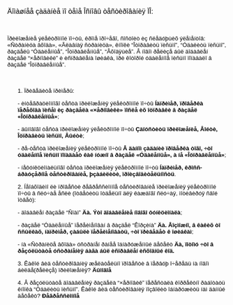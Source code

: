 <!DOCTYPE HTML PUBLIC "-//W3C//DTD HTML 4.0 Transitional//EN">
<HTML>
<HEAD>
	<META HTTP-EQUIV="CONTENT-TYPE" CONTENT="text/html; charset=windows-1251">
	<TITLE></TITLE>
	<META NAME="GENERATOR" CONTENT="OpenOffice 4.1.13  (Win32)">
	<META NAME="AUTHOR" CONTENT="Julia Boronina">
	<META NAME="CREATED" CONTENT="20240216;16252113">
	<META NAME="CHANGEDBY" CONTENT="Julia Boronina">
	<META NAME="CHANGED" CONTENT="20240216;17471261">
	<STYLE TYPE="text/css">
	<!--
		@page { size: 21cm 29.7cm; margin: 2cm }
		P { margin-bottom: 0.21cm }
	-->
	</STYLE>
</HEAD>
<BODY LANG="ru-RU" LINK="#000080" VLINK="#800000" DIR="LTR">
<P STYLE="margin-bottom: 0cm; font-style: normal; font-weight: normal; widows: 2; orphans: 2">
<FONT COLOR="#000000"> </FONT><FONT SIZE=3><FONT COLOR="#000000"><FONT FACE="Arial, sans-serif">Äîìàøíåå
çàäàíèå ïî òåìå Îñíîâû òåñòèðîâàíèÿ ÏÎ:</FONT></FONT></FONT></P>
<P STYLE="margin-bottom: 0cm; widows: 2; orphans: 2"><BR>
</P>
<P STYLE="margin-bottom: 0cm; widows: 2; orphans: 2"><FONT COLOR="#000000">
<FONT FACE="Arial, sans-serif"><FONT SIZE=2 STYLE="font-size: 10pt"><SPAN STYLE="font-style: normal"><SPAN STYLE="font-weight: normal">Ïðèëîæåíèå
ýëåêòðîííîé ïî÷òû, êðîìå ïðî÷åãî, ñîñòîèò èç ñëåäóþùèõ ýëåìåíòîâ:
&laquo;Ñòðàíèöà âõîäà&raquo;, &laquo;Ãëàâíàÿ ñòðàíèöà&raquo;, êíîïêè
&ldquo;Îòïðàâèòü ïèñüìî&rdquo;, &ldquo;Óäàëèòü ïèñüìî&rdquo;, ðàçäåëû
&ldquo;Óäàëåííûå&rdquo;, &ldquo;Îòïðàâëåííûå&rdquo;, &ldquo;Âõîäÿùèå&rdquo;.
Â íîâîì ðåëèçå áûë äîáàâëåí ðàçäåë &ldquo;×åðíîâèêè&rdquo; è
èñïðàâëåíà îøèáêà, ïðè êîòîðîé óäàëåííîå ïèñüìî ïîïàäàëî â ðàçäåë
&ldquo;Îòïðàâëåííûå&rdquo;. </SPAN></SPAN></FONT></FONT></FONT>
</P>
<P STYLE="margin-bottom: 0cm; widows: 2; orphans: 2"><BR>
</P>
<OL>
	<P STYLE="margin-bottom: 0cm; widows: 2; orphans: 2"><FONT FACE="Arial, sans-serif"><FONT COLOR="#000000"><FONT SIZE=2 STYLE="font-size: 10pt"><SPAN LANG="en-US"><SPAN STYLE="font-style: normal"><SPAN STYLE="font-weight: normal">1.
	</SPAN></SPAN></SPAN></FONT></FONT><FONT COLOR="#000000"><FONT SIZE=2 STYLE="font-size: 10pt"><SPAN STYLE="font-style: normal"><SPAN STYLE="font-weight: normal">Ïðèâåäèòå
	ïðèìåðû:</SPAN></SPAN></FONT></FONT></FONT></P>
	<P STYLE="margin-bottom: 0cm; widows: 2; orphans: 2"><FONT FACE="Arial, sans-serif"><FONT COLOR="#000000"><FONT SIZE=2 STYLE="font-size: 10pt"><SPAN STYLE="font-style: normal"><SPAN STYLE="font-weight: normal">-
	èíòåãðàöèîííîãî òåñòà ïðèëîæåíèÿ ýëåêòðîííîé ïî÷òû </SPAN></SPAN></FONT></FONT><FONT COLOR="#000000"><FONT SIZE=2 STYLE="font-size: 10pt"><SPAN LANG="ru-RU"><SPAN STYLE="font-style: normal"><B>Íàïðèìåð,
	ïðîâåðêà ïåðåõîäà ïèñåì èç ðàçäåëà </B></SPAN></SPAN></FONT></FONT><FONT COLOR="#000000"><FONT SIZE=2 STYLE="font-size: 10pt"><SPAN LANG="en-US"><SPAN STYLE="font-style: normal"><B>&laquo;</B></SPAN></SPAN></FONT></FONT><FONT COLOR="#000000"><FONT SIZE=2 STYLE="font-size: 10pt"><SPAN LANG="ru-RU"><SPAN STYLE="font-style: normal"><B>×åðíîâèêè&raquo;
	ïîñëå èõ îòïðàâêè â ðàçäåë &laquo;Îòïðàâëåííûå&raquo;</B></SPAN></SPAN></FONT></FONT><FONT COLOR="#000000"><FONT SIZE=2 STYLE="font-size: 10pt"><SPAN LANG="en-US"><SPAN STYLE="font-style: normal"><SPAN STYLE="font-weight: normal">;</SPAN></SPAN></SPAN></FONT></FONT></FONT></P>
	<P STYLE="margin-bottom: 0cm; widows: 2; orphans: 2"><FONT FACE="Arial, sans-serif"><FONT COLOR="#000000"><FONT SIZE=2 STYLE="font-size: 10pt"><SPAN STYLE="font-style: normal"><SPAN STYLE="font-weight: normal">-
	äûìîâîãî òåñòà ïðèëîæåíèÿ ýëåêòðîííîé ïî÷òû </SPAN></SPAN></FONT></FONT><FONT COLOR="#000000"><FONT SIZE=2 STYLE="font-size: 10pt"><SPAN STYLE="font-style: normal"><B>Çàïóñòèòü
	ïðèëîæåíèå, Âîéòè, Îòïðàâèòü ïèñüìî, Âûéòè</B></SPAN></FONT></FONT><FONT COLOR="#000000"><FONT SIZE=2 STYLE="font-size: 10pt"><SPAN STYLE="font-style: normal"><SPAN STYLE="font-weight: normal">;</SPAN></SPAN></FONT></FONT></FONT></P>
	<P STYLE="margin-bottom: 0cm; widows: 2; orphans: 2"><FONT FACE="Arial, sans-serif"><FONT COLOR="#000000"><FONT SIZE=2 STYLE="font-size: 10pt"><SPAN STYLE="font-style: normal"><SPAN STYLE="font-weight: normal">-
	ðå-òåñòà ïðèëîæåíèÿ ýëåêòðîííîé ïî÷òû </SPAN></SPAN></FONT></FONT><FONT COLOR="#000000"><FONT SIZE=2 STYLE="font-size: 10pt"><SPAN STYLE="font-style: normal"><B>Â
	äàííîì çàäàíèè ïðîâåðêà òîãî, ÷òî óäàëåííîå ïèñüìî ïîïàäàåò êàê
	íóæíî â ðàçäåë &laquo;Óäàëåííûå&raquo;, à íå &laquo;Îòïðàâëåííûå&raquo;</B></SPAN></FONT></FONT><FONT COLOR="#000000"><FONT SIZE=2 STYLE="font-size: 10pt"><SPAN STYLE="font-style: normal"><SPAN STYLE="font-weight: normal">;
	</SPAN></SPAN></FONT></FONT></FONT>
	</P>
	<P STYLE="margin-bottom: 0cm; widows: 2; orphans: 2"><FONT FACE="Arial, sans-serif"><FONT COLOR="#000000"><FONT SIZE=2 STYLE="font-size: 10pt"><SPAN STYLE="font-style: normal"><SPAN STYLE="font-weight: normal">-
	íåôóíêöèîíàëüíîãî òåñòà ïðèëîæåíèÿ ýëåêòðîííîé ïî÷òû </SPAN></SPAN></FONT></FONT><FONT COLOR="#000000"><FONT SIZE=2 STYLE="font-size: 10pt"><SPAN STYLE="font-style: normal"><B>Íàïðèìåð,
	êðîññ-áðàóçåðíîå òåñòèðîâàíèå, þçàáèëèòè, ïðîèçâîäèòåëüíîñòü</B></SPAN></FONT></FONT><FONT COLOR="#000000"><FONT SIZE=2 STYLE="font-size: 10pt"><SPAN STYLE="font-style: normal"><SPAN STYLE="font-weight: normal">.
	</SPAN></SPAN></FONT></FONT></FONT>
	</P>
	<P STYLE="margin-bottom: 0cm; widows: 2; orphans: 2"></P>
	<P STYLE="margin-bottom: 0cm; widows: 2; orphans: 2"><FONT FACE="Arial, sans-serif"><FONT COLOR="#000000"><FONT SIZE=2 STYLE="font-size: 10pt"><SPAN STYLE="font-style: normal"><SPAN STYLE="font-weight: normal">2.
	Íåîáõîäèìî ëè ïðîâåñòè ðåãðåññèîííîå òåñòèðîâàíèå ïðèëîæåíèÿ
	ýëåêòðîííîé ïî÷òû â ñëó÷àå åñëè (îòâåòèòü îòäåëüíî äëÿ êàæäîãî
	ñëó÷àÿ, ìîòèâèðóÿ ñâîé îòâåò): </SPAN></SPAN></FONT></FONT></FONT>
	</P>
	<P STYLE="margin-bottom: 0cm; widows: 2; orphans: 2"><FONT FACE="Arial, sans-serif"><FONT COLOR="#000000"><FONT SIZE=2 STYLE="font-size: 10pt"><SPAN LANG="en-US"><SPAN STYLE="font-style: normal"><SPAN STYLE="font-weight: normal">-
	</SPAN></SPAN></SPAN></FONT></FONT><FONT COLOR="#000000"><FONT SIZE=2 STYLE="font-size: 10pt"><SPAN STYLE="font-style: normal"><SPAN STYLE="font-weight: normal">äîáàâëåí
	ðàçäåë &ldquo;Ñïàì&rdquo; </SPAN></SPAN></FONT></FONT><FONT COLOR="#000000"><FONT SIZE=2 STYLE="font-size: 10pt"><SPAN STYLE="font-style: normal"><B>Äà.
	Ýòî äîáàâëåíèå íîâîãî ôóíêöèîíàëà</B></SPAN></FONT></FONT><FONT COLOR="#000000"><FONT SIZE=2 STYLE="font-size: 10pt"><SPAN STYLE="font-style: normal"><SPAN STYLE="font-weight: normal">;</SPAN></SPAN></FONT></FONT></FONT></P>
	<P STYLE="margin-bottom: 0cm; widows: 2; orphans: 2"><FONT FACE="Arial, sans-serif"><FONT COLOR="#000000"><FONT SIZE=2 STYLE="font-size: 10pt"><SPAN STYLE="font-style: normal"><SPAN STYLE="font-weight: normal">-
	ðàçäåë &ldquo;Óäàëåííûå&rdquo; ïåðåèìåíîâàí â ðàçäåë &ldquo;Êîðçèíà&rdquo;
	</SPAN></SPAN></FONT></FONT><FONT COLOR="#000000"><FONT SIZE=2 STYLE="font-size: 10pt"><SPAN STYLE="font-style: normal"><B>Äà.
	Âîçìîæíî, â êàêèõ òî ññûëêàõ, íàïðèìåð, çàáûëè ïåðåèìåíîâàòü, ÷òî
	ïðèâåäåò ê îøèáêàì</B></SPAN></FONT></FONT><FONT COLOR="#000000"><FONT SIZE=2 STYLE="font-size: 10pt"><SPAN STYLE="font-style: normal"><SPAN STYLE="font-weight: normal">;</SPAN></SPAN></FONT></FONT></FONT></P>
	<P STYLE="margin-bottom: 0cm; widows: 2; orphans: 2"><FONT FACE="Arial, sans-serif"><FONT COLOR="#000000"><FONT SIZE=2 STYLE="font-size: 10pt"><SPAN STYLE="font-style: normal"><SPAN STYLE="font-weight: normal">-
	íà &laquo;Ñòðàíèöå âõîäà&raquo; óñòðàíåí ðàíåå îáíàðóæåííûé äåôåêò
	</SPAN></SPAN></FONT></FONT><FONT COLOR="#000000"><FONT SIZE=2 STYLE="font-size: 10pt"><SPAN STYLE="font-style: normal"><B>Äà,
	ïîòîìó ÷òî â ðåçóëüòàòå óñòðàíåíèÿ áàãà áûë èñïðàâëåí èñõîäíûé êîä.</B></SPAN></FONT></FONT></FONT></P>
	<P STYLE="margin-bottom: 0cm; widows: 2; orphans: 2"></P>
	<P STYLE="margin-bottom: 0cm; widows: 2; orphans: 2"><FONT FACE="Arial, sans-serif"><FONT COLOR="#000000"><FONT SIZE=2 STYLE="font-size: 10pt"><SPAN STYLE="font-style: normal"><SPAN STYLE="font-weight: normal">3.
	Êàêîé âèä òåñòèðîâàíèÿ æåëàòåëüíî ïðîâåñòè â ïåðâóþ î÷åðåäü íà íîâîì
	áèëäå(ðåëèçå) ïðèëîæåíèÿ? </SPAN></SPAN></FONT></FONT><FONT COLOR="#000000"><FONT SIZE=2 STYLE="font-size: 10pt"><SPAN STYLE="font-style: normal"><B>Äûìîâîå</B></SPAN></FONT></FONT></FONT></P>
	<P STYLE="margin-bottom: 0cm; widows: 2; orphans: 2"></P>
	<P STYLE="margin-bottom: 0cm; widows: 2; orphans: 2"><FONT FACE="Arial, sans-serif"><FONT COLOR="#000000"><FONT SIZE=2 STYLE="font-size: 10pt"><SPAN STYLE="font-style: normal"><SPAN STYLE="font-weight: normal">4.
	Â ðåçóëüòàòå äîáàâëåíèÿ ðàçäåëà &ldquo;×åðíîâèê&rdquo; ïåðåñòàëà
	êîððåêòíî ðàáîòàòü êíîïêà &ldquo;Óäàëèòü ïèñüìî&rdquo;. Êàêîé âèä
	òåñòèðîâàíèÿ ïîçâîëèò îáíàðóæèòü íàì äàííûé äåôåêò? </SPAN></SPAN></FONT></FONT><FONT COLOR="#000000"><FONT SIZE=2 STYLE="font-size: 10pt"><SPAN STYLE="font-style: normal"><B>Ðåãðåññèîííîå</B></SPAN></FONT></FONT><BR></FONT><BR>
	</P>
	<P STYLE="margin-bottom: 0cm; widows: 2; orphans: 2"></P>
</OL>
</BODY>
</HTML>
